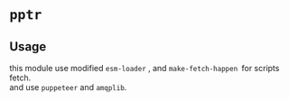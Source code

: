 # `pptr`


## Usage

this module use modified `esm-loader` , and `make-fetch-happen `for scripts fetch.  
and use `puppeteer` and `amqplib`.
